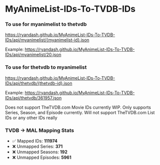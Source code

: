 # MyAnimeList-IDs-To-TVDB-IDs

### To use for myanimelist to thetvdb
https://ryandash.github.io/MyAnimeList-IDs-To-TVDB-IDs/api/myanimelist/{myanimelist-id}.json

Example: https://ryandash.github.io/MyAnimeList-IDs-To-TVDB-IDs/api/myanimelist/20.json

### To use for thetvdb to myanimelist
https://ryandash.github.io/MyAnimeList-IDs-To-TVDB-IDs/api/thetvdb/{thetvdb-id}.json

Example: https://ryandash.github.io/MyAnimeList-IDs-To-TVDB-IDs/api/thetvdb/361957.json

Does not support TheTVDB.com Movie IDs currently WIP. Only supports Series, Season, and Episode currently.
Will not support TheTVDB.com List IDs or any other IDs really

<!---counts-start--->
### TVDB → MAL Mapping Stats

- ✅ Mapped IDs: **111974**
- ❌ Unmapped Series: **371**
- ❌ Unmapped Seasons: **192**
- ❌ Unmapped Episodes: **5961**
<!---counts-end--->
